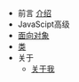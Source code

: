 - 前言
    [介绍](./README.md)
-  JavaScipt高级
  - [面向对象](./file/JsSenior/OO.md)
  - [类](nav.md)
- 关于 
  - [关于我]()

